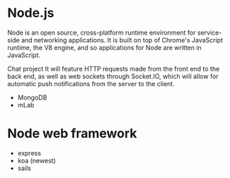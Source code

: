 # Node.js

Node is an open source, cross-platform runtime environment for service-side and networking applications. It is built on top of Chrome's JavaScript runtime, the V8 engine, and so applications for Node are written in JavaScript.

Chat project
It will feature HTTP requests made from the front end to the back end, as well as web sockets through Socket.IO, which will allow for automatic push notifications from the server to the client.

- MongoDB
- mLab

# Node web framework

- express
- koa (newest)
- sails
